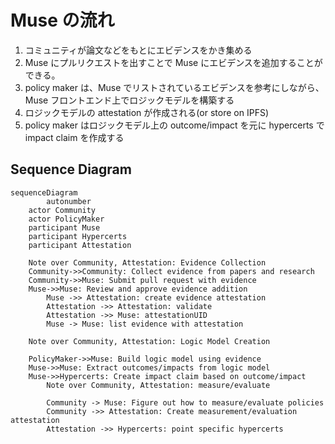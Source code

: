 # Muse の流れ

1. コミュニティが論文などをもとにエビデンスをかき集める
2. Muse にプルリクエストを出すことで Muse にエビデンスを追加することができる。
3. policy maker は、Muse でリストされているエビデンスを参考にしながら、Muse フロントエンド上でロジックモデルを構築する
4. ロジックモデルの attestation が作成される(or store on IPFS)
5. policy maker はロジックモデル上の outcome/impact を元に hypercerts で impact claim を作成する

## Sequence Diagram

```mermaid
sequenceDiagram
		autonumber
    actor Community
    actor PolicyMaker
    participant Muse
    participant Hypercerts
    participant Attestation

    Note over Community, Attestation: Evidence Collection
    Community->>Community: Collect evidence from papers and research
    Community->>Muse: Submit pull request with evidence
    Muse->>Muse: Review and approve evidence addition
		Muse ->> Attestation: create evidence attestation
		Attestation ->> Attestation: validate
		Attestation ->> Muse: attestationUID
		Muse -> Muse: list evidence with attestation

    Note over Community, Attestation: Logic Model Creation

    PolicyMaker->>Muse: Build logic model using evidence
    Muse->>Muse: Extract outcomes/impacts from logic model
    Muse->>Hypercerts: Create impact claim based on outcome/impact
		Note over Community, Attestation: measure/evaluate

		Community -> Muse: Figure out how to measure/evaluate policies
		Community ->> Attestation: Create measurement/evaluation attestation
		Attestation ->> Hypercerts: point specific hypercerts
```

